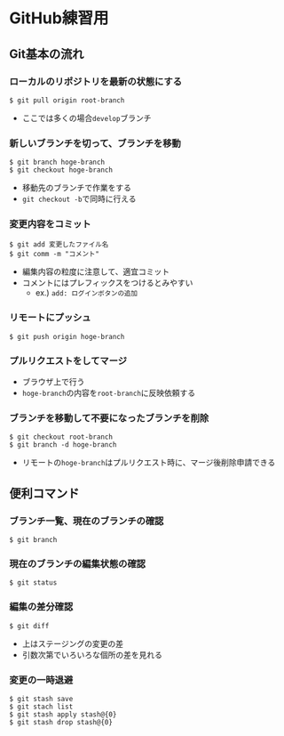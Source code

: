 # GitHub練習用

## Git基本の流れ

### ローカルのリポジトリを最新の状態にする

```
$ git pull origin root-branch
```

- ここでは多くの場合`develop`ブランチ

### 新しいブランチを切って、ブランチを移動

```
$ git branch hoge-branch
$ git checkout hoge-branch
```

- 移動先のブランチで作業をする
- `git checkout -b`で同時に行える

### 変更内容をコミット

```
$ git add 変更したファイル名
$ git comm -m "コメント"
```

- 編集内容の粒度に注意して、適宜コミット
- コメントにはプレフィックスをつけるとみやすい
  - ex.) `add: ログインボタンの追加`

### リモートにプッシュ

```
$ git push origin hoge-branch
```

### プルリクエストをしてマージ

- ブラウザ上で行う
- `hoge-branch`の内容を`root-branch`に反映依頼する

### ブランチを移動して不要になったブランチを削除

```
$ git checkout root-branch
$ git branch -d hoge-branch
```

- リモートの`hoge-branch`はプルリクエスト時に、マージ後削除申請できる

## 便利コマンド

### ブランチ一覧、現在のブランチの確認

```
$ git branch
```

### 現在のブランチの編集状態の確認

```
$ git status
```

### 編集の差分確認

```
$ git diff
```

- 上はステージングの変更の差
- 引数次第でいろいろな個所の差を見れる

### 変更の一時退避

```
$ git stash save
$ git stach list
$ git stash apply stash@{0}
$ git stash drop stash@{0}
```
